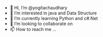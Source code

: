 - 👋 Hi, I’m @yogitachaudhary
- 👀 I’m interested in java and Data Structure
- 🌱 I’m currently learning Python and c#.Net
- 💞️ I’m looking to collaborate on 
- 📫 How to reach me ...

<!---
yogitachaudhary001/yogitachaudhary001 is a ✨ special ✨ repository because its `README.md` (this file) appears on your GitHub profile.
You can click the Preview link to take a look at your changes.
--->
